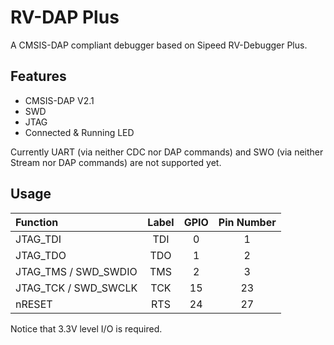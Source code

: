 # RV-DAP Plus

A CMSIS-DAP compliant debugger based on Sipeed RV-Debugger Plus.

## Features

* CMSIS-DAP V2.1
* SWD
* JTAG
* Connected & Running LED

Currently UART (via neither CDC nor DAP commands) and SWO (via neither Stream nor DAP commands) are not supported yet.

## Usage

| Function | Label | GPIO | Pin Number |
|:-|:-:|:-:|:-:|
| JTAG_TDI | TDI | 0 | 1 |
| JTAG_TDO | TDO | 1 | 2 |
| JTAG_TMS / SWD_SWDIO | TMS | 2 | 3 |
| JTAG_TCK / SWD_SWCLK | TCK | 15 | 23 |
| nRESET | RTS | 24 | 27 |

Notice that 3.3V level I/O is required.
